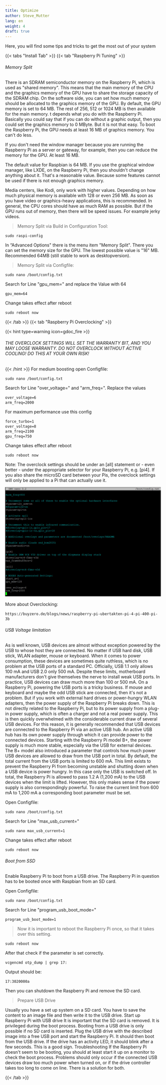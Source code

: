 ```yaml
---
title: Optimize
author: Steve_Mutter
lang: en
weight: 4
draft: true
---
```


Here, you will find some tips and tricks to get the most out of your system

{{< tabs "Install Tab" >}}
{{< tab "Raspberry Pi Tuning" >}}

###### Memory Split

There is an SDRAM semiconductor memory on the Raspberry Pi, which is used as "shared memory". This means that the main memory of the CPU and the graphics memory of the GPU have to share the storage capacity of the SDRAM chip. On the software side, you can set how much memory should be allocated to the graphics memory of the GPU. By default, the GPU memory is set to 64 MB. The rest of 256, 512 or 1024 MB is then available for the main memory. t depends what you do with the Raspberry Pi. Basically you could say that if you can do without a graphic output, then you could set the graphics memory to 0 MByte. But it is not that easy. To boot the Raspberry Pi, the GPU needs at least 16 MB of graphics memory. You can't do less.

If you don't need the window manager because you are running the Raspberry Pi as a server or gateway, for example, then you can reduce the memory for the GPU. At least 16 MB.

The default value for Raspbian is 64 MB. If you use the graphical window manager, like LXDE, on the Raspberry Pi, then you shouldn't change anything about it. That's a reasonable value. Because some features cannot be used if there is not enough graphics memory.

Media centers, like Kodi, only work with higher values. Depending on how much physical memory is available with 128 or even 256 MB. As soon as you have video or graphics-heavy applications, this is recommended. In general, the CPU cores should have as much RAM as possible. But if the GPU runs out of memory, then there will be speed issues. For example jerky videos.

> Memory Split via Build in Configuration Tool:

```
sudo raspi-config
```

In “Advanced Options" there is the menu item "Memory Split". There you can set the memory size for the GPU. The lowest possible value is "16" MB. Recommended 64MB (still stable to work as desktopversion).

> Memory Split via Configfile:

```
sudo nano /boot/config.txt
```

Search for Line "gpu_mem=" and replace the Value with 64

```
gpu_mem=64
```

Change takes effect after reboot

```
sudo reboot now
```

{{< /tab >}}
{{< tab "Raspberry Pi Overclocking" >}}

{{< hint type=warning icon=gdoc_fire >}}

###### THE OVERCLOCK SETTINGS WILL SET THE WARRANTY BIT, AND YOU MAY LOOSE WARRANTY. DO NOT OVERCLOCK WITHOUT ACTIVE COOLING! DO THIS AT YOUR OWN RISK!

{{< /hint >}}
For medium boosting open Configfile:

```
sudo nano /boot/config.txt
```

Search for Line "over_voltage=" and "arm_freq=". Replace the values

```
over_voltage=6
arm_freq=2000
```

For maximum performance use this config

```
force_turbo=1
over_voltage=8
arm_freq=2100
gpu_freq=750
```

Change takes effect after reboot

```
sudo reboot now
```

Note: The overclock settings should be under an [all] statement or - even better -
under the appropriate selector for your Raspberry Pi, e.g. [pi4]. If you also share
the microSD card between your Pis, the overclock settings will only be applied to a
Pi that can actually use it.

![](https://github.com/SteveMutter/autodarts-Community-Docs/blob/main/source/image10.png)

More about Overclocking:

```
https://buyzero.de/blogs/news/raspberry-pi-ubertakten-pi-4-pi-400-pi-3b
```

###### USB Voltage limitation

As is well known, USB devices are almost without exception powered by the USB to whose host they are connected. No matter if USB hard disk, USB stick, WLAN adapter, mouse or keyboard. When it comes to power consumption, these devices are sometimes quite ruthless, which is no problem at the USB ports of a standard PC. Officially, USB 1.1 only allows 100 mA and USB 2.0 only 500 mA. Despite these limits, motherboard manufacturers don't give themselves the nerve to install weak USB ports. In practice, USB devices can draw much more than 100 or 500 mA. On a Raspberry Pi, powering the USB ports is a tricky business. If mouse and keyboard and maybe the odd USB stick are connected, then it's not a problem. But if you work with external hard drives or power-hungry WLAN adapters, then the power supply of the Raspberry Pi breaks down. This is not directly related to the Raspberry Pi, but to its power supply from a plug-in power supply, which is often a charger and not a real power supply. This is then quickly overwhelmed with the considerable current draw of several USB devices. For this reason, it is generally recommended that USB devices
are connected to the Raspberry Pi via an active USB hub. An active USB hub has its own power supply through which it can provide power to the connected devices. Starting with the Raspberry Pi model B+, the power supply is much more stable, especially via the USB for external devices. The B+ model also introduced a parameter that controls how much power USB devices are allowed to draw from the USB port in total. By default, the total current from the USB ports is limited to 600 mA. This limit exists to prevent the Raspberry Pi from becoming unstable and shutting down when a USB device is power hungry. In this case only the USB is switched off. In total, the Raspberry Pi is allowed to pass 1.2 A (1,200 mA) to the USB devices when the limit is lifted. However, this only makes sense if the power supply is also correspondingly powerful. To raise the current limit from 600 mA to 1,200 mA a corresponding boot parameter must be set.

Open Configfile:

```
sudo nano /boot/config.txt
```

Search for Line "max_usb_current="

```
sudo nano max_usb_current=1
```

Change takes effect after reboot

```
sudo reboot now
```

###### Boot from SSD

Enable Raspberry Pi to boot from a USB drive. The Raspberry Pi in question has to be booted once with Raspbian from an SD card.

Open Configfile:

```
sudo nano /boot/config.txt
```

Search for Line "program_usb_boot_mode="

```
program_usb_boot_mode=1
```

> Now it is important to reboot the Raspberry Pi once, so that it takes over this setting.

```
sudo reboot now
```

After that check if the parameter is set correctly.

```
vcgencmd otp_dump | grep 17:
```

Output should be:

```
17:3020000a
```

Then you can shutdown the Raspberry Pi and remove the SD card.

> Prepare USB Drive

Usually you have a set up system on a SD card. You have to save the content to an image file and then write it to the USB drive. Start up Raspberry Pi with USB drive It is important that the SD card is removed. It is privileged during the boot process. Booting from a USB drive is only possible if no SD card is inserted. Plug the USB drive with the described image into a free USB port and start the Raspberry Pi. It should then boot from the USB drive. If the drive has an activity LED, it should blink after a few seconds. This is a good sign. Troubleshooting If the Raspberry Pi doesn't seem to be booting, you should at least start it up on a monitor to check the boot process. Problems should only occur if the connected USB devices draw too much power when turned on, or if the drive controller takes too long to come on line. There is a solution for both.

{{< /tab >}}
